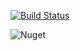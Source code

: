 [![Build Status](https://dev.azure.com/alefcarlos/PlusUltra/_apis/build/status/alefcarlos.PlusUltra.Mediatr?branchName=master)](https://dev.azure.com/alefcarlos/PlusUltra/_build/latest?definitionId=5&branchName=master)

![Nuget](https://img.shields.io/nuget/v/PlusUltra.Mediatr)